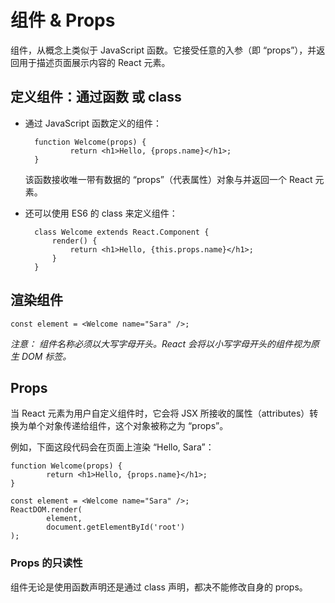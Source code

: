 # 组件 & Props

组件，从概念上类似于 JavaScript 函数。它接受任意的入参（即 “props”），并返回用于描述页面展示内容的 React 元素。

## 定义组件：通过函数 或 class

- 通过 JavaScript 函数定义的组件：

		function Welcome(props) {
				return <h1>Hello, {props.name}</h1>;
		}

    该函数接收唯一带有数据的 “props”（代表属性）对象与并返回一个 React 元素。

- 还可以使用 ES6 的 class 来定义组件：

		class Welcome extends React.Component {
			render() {
				return <h1>Hello, {this.props.name}</h1>;
			}
		}

## 渲染组件

    const element = <Welcome name="Sara" />;


*注意： 组件名称必须以大写字母开头。React 会将以小写字母开头的组件视为原生 DOM 标签。*

## Props

当 React 元素为用户自定义组件时，它会将 JSX 所接收的属性（attributes）转换为单个对象传递给组件，这个对象被称之为 “props”。

例如，下面这段代码会在页面上渲染 “Hello, Sara”：

    function Welcome(props) {
			return <h1>Hello, {props.name}</h1>;
    }

    const element = <Welcome name="Sara" />;
    ReactDOM.render(
			element,
			document.getElementById('root')
    );

### Props 的只读性

组件无论是使用函数声明还是通过 class 声明，都决不能修改自身的 props。

